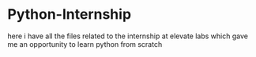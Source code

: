 # Python-Internship
here i have all the files related to the internship at elevate labs which gave me an opportunity to learn python from scratch

